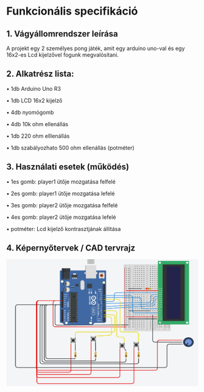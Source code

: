 ﻿# Funkcionális specifikáció

## 1. Vágyállomrendszer leírása

A projekt egy 2 személyes pong játék, amit egy arduino uno-val és egy 16x2-es Lcd kijelzővel fogunk megvalósítani.

## 2. Alkatrész lista:

• 1db Arduino Uno R3

• 1db LCD 16x2 kijelző

• 4db nyomógomb

• 4db 10k ohm ellenállás

• 1db 220 ohm elllenállás

• 1db szabályozhato 500 ohm ellenállás (potméter) 

## 3. Használati esetek (működés)

• 1es gomb: player1 ütője mozgatása felfelé

• 2es gomb: player1 ütője mozgatása lefelé

• 3es gomb: player2 ütője mozgatása felfelé

• 4es gomb: player2 ütője mozgatása lefelé
 
• potméter: Lcd kijelző kontrasztjának állítása

## 4. Képernyőtervek / CAD tervrajz

![CAD](CAD.png)



